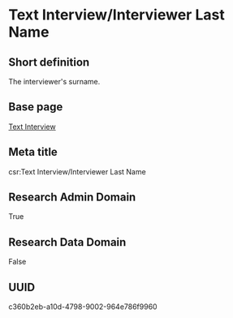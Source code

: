 # Text Interview/Interviewer Last Name
## Short definition
The interviewer's surname.
## Base page
[Text Interview](../../Objects/Text%20Interview.md)
## Meta title
csr:Text Interview/Interviewer Last Name
## Research Admin Domain
True
## Research Data Domain
False
## UUID
c360b2eb-a10d-4798-9002-964e786f9960
